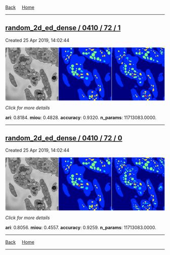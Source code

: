 
[Back](..)&nbsp;&nbsp;&nbsp;&nbsp;&nbsp;[Home](https://leapmanlab.github.io/snapshots)

---

<div class="summary"><a href="1"><h2>random_2d_ed_dense / 0410 / 72 / 1</h2></a><p>Created 25 Apr 2019, 14:02:44
</p><a href="1"><img src="1/media/summary.png" align="center"></a><p>
<i>Click for more details</i>
</p></div>

**ari**: 0.8184. **miou**: 0.4828. **accuracy**: 0.9320. **n_params**: 11713083.0000. 

---

<div class="summary"><a href="0"><h2>random_2d_ed_dense / 0410 / 72 / 0</h2></a><p>Created 25 Apr 2019, 14:02:44
</p><a href="0"><img src="0/media/summary.png" align="center"></a><p>
<i>Click for more details</i>
</p></div>

**ari**: 0.8056. **miou**: 0.4557. **accuracy**: 0.9259. **n_params**: 11713083.0000. 

---

[Back](..)&nbsp;&nbsp;&nbsp;&nbsp;&nbsp;[Home](https://leapmanlab.github.io/snapshots)

---